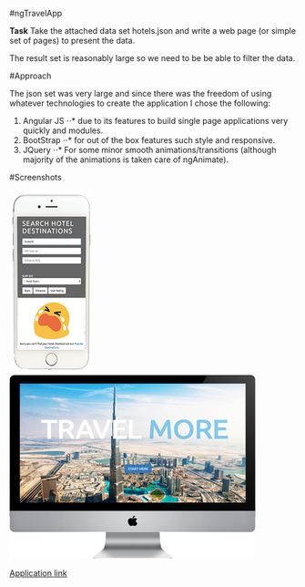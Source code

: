 #ngTravelApp

**Task**
Take the attached data set hotels.json and write a web page (or simple set of pages) to present the data.

The result set is reasonably large so we need to be be able to filter the data.

#Approach

The json set was very large and since there was the freedom of using whatever technologies to create the application I chose the following:

1. Angular JS
⋅⋅* due to its features to build single page applications very quickly and modules.
2. BootStrap
⋅⋅* for out of the box features such style and responsive.
3. JQuery
⋅⋅* For some minor smooth animations/transitions (although majority of the animations is taken care of ngAnimate).

#Screenshots

![alt text](https://github.com/tejpal-sohal/ngTravelApp/blob/master/img/screen1.png "ngTravelApp")
![alt text](https://github.com/tejpal-sohal/ngTravelApp/blob/master/img/screen2.png "ngTravelApp")

[Application link](http://ngtravelmore.s3-website-eu-west-1.amazonaws.com)

